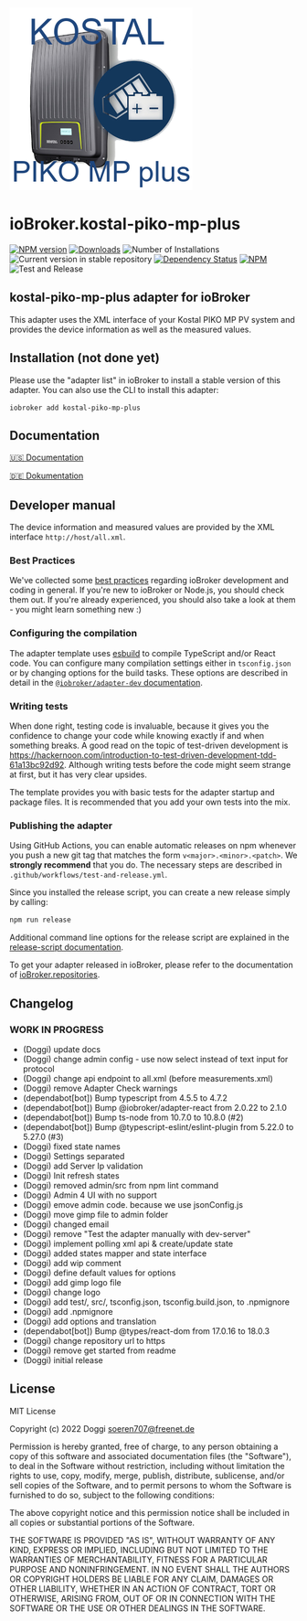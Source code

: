 ![Logo](admin/kostal-piko-mp-plus.png)

# ioBroker.kostal-piko-mp-plus

[![NPM version](https://img.shields.io/npm/v/iobroker.kostal-piko-mp-plus.svg)](https://www.npmjs.com/package/iobroker.kostal-piko-mp-plus)
[![Downloads](https://img.shields.io/npm/dm/iobroker.kostal-piko-mp-plus.svg)](https://www.npmjs.com/package/iobroker.kostal-piko-mp-plus)
![Number of Installations](https://iobroker.live/badges/kostal-piko-mp-plus-installed.svg)
![Current version in stable repository](https://iobroker.live/badges/kostal-piko-mp-plus-stable.svg)
[![Dependency Status](https://img.shields.io/david/Doggi/iobroker.kostal-piko-mp-plus.svg)](https://david-dm.org/Doggi/iobroker.kostal-piko-mp-plus)
[![NPM](https://nodei.co/npm/iobroker.kostal-piko-mp-plus.png?downloads=true)](https://nodei.co/npm/iobroker.kostal-piko-mp-plus/)
![Test and Release](https://github.com/Doggi/ioBroker.kostal-piko-mp-plus/workflows/Test%20and%20Release/badge.svg)

## kostal-piko-mp-plus adapter for ioBroker

This adapter uses the XML interface of your Kostal PIKO MP PV system and provides the device information as well as the measured values.

## Installation (not done yet)

Please use the "adapter list" in ioBroker to install a stable version of this adapter. You can also use the CLI to install this adapter:

```
iobroker add kostal-piko-mp-plus
```

## Documentation

[🇺🇸 Documentation](./docs/en/basics.md)

[🇩🇪 Dokumentation](./docs/de/basics.md)

## Developer manual

The device information and measured values are provided by the XML interface `http://host/all.xml`.

### Best Practices

We've collected some [best practices](https://github.com/ioBroker/ioBroker.repositories#development-and-coding-best-practices) regarding ioBroker development and coding in general. If you're new to ioBroker or Node.js, you should
check them out. If you're already experienced, you should also take a look at them - you might learn something new :)

### Configuring the compilation

The adapter template uses [esbuild](https://esbuild.github.io/) to compile TypeScript and/or React code. You can configure many compilation settings
either in `tsconfig.json` or by changing options for the build tasks. These options are described in detail in the
[`@iobroker/adapter-dev` documentation](https://github.com/ioBroker/adapter-dev#compile-adapter-files).

### Writing tests

When done right, testing code is invaluable, because it gives you the
confidence to change your code while knowing exactly if and when
something breaks. A good read on the topic of test-driven development
is https://hackernoon.com/introduction-to-test-driven-development-tdd-61a13bc92d92.
Although writing tests before the code might seem strange at first, but it has very
clear upsides.

The template provides you with basic tests for the adapter startup and package files.
It is recommended that you add your own tests into the mix.

### Publishing the adapter

Using GitHub Actions, you can enable automatic releases on npm whenever you push a new git tag that matches the form
`v<major>.<minor>.<patch>`. We **strongly recommend** that you do. The necessary steps are described in `.github/workflows/test-and-release.yml`.

Since you installed the release script, you can create a new
release simply by calling:

```bash
npm run release
```

Additional command line options for the release script are explained in the
[release-script documentation](https://github.com/AlCalzone/release-script#command-line).

To get your adapter released in ioBroker, please refer to the documentation
of [ioBroker.repositories](https://github.com/ioBroker/ioBroker.repositories#requirements-for-adapter-to-get-added-to-the-latest-repository).

## Changelog

<!--
    Placeholder for the next version (at the beginning of the line):
    ### **WORK IN PROGRESS**
-->

### **WORK IN PROGRESS**

-   (Doggi) update docs
-   (Doggi) change admin config - use now select instead of text input for protocol
-   (Doggi) change api endpoint to all.xml (before measurements.xml)
-   (Doggi) remove Adapter Check warnings
-   (dependabot[bot]) Bump typescript from 4.5.5 to 4.7.2
-   (dependabot[bot]) Bump @iobroker/adapter-react from 2.0.22 to 2.1.0
-   (dependabot[bot]) Bump ts-node from 10.7.0 to 10.8.0 (#2)
-   (dependabot[bot]) Bump @typescript-eslint/eslint-plugin from 5.22.0 to 5.27.0 (#3)
-   (Doggi) fixed state names
-   (Doggi) Settings separated
-   (Doggi) add Server Ip validation
-   (Doggi) Init refresh states
-   (Doggi) removed admin/src from npm lint command
-   (Doggi) Admin 4 UI with no support
-   (Doggi) emove admin code. because we use jsonConfig.js
-   (Doggi) move gimp file to admin folder
-   (Doggi) changed email
-   (Doggi) remove "Test the adapter manually with dev-server"
-   (Doggi) implement polling xml api & create/update state
-   (Doggi) added states mapper and state interface
-   (Doggi) add wip comment
-   (Doggi) define default values for options
-   (Doggi) add gimp logo file
-   (Doggi) change logo
-   (Doggi) add test/, src/, tsconfig.json, tsconfig.build.json, to .npmignore
-   (Doggi) add .npmignore
-   (Doggi) add options and translation
-   (dependabot[bot]) Bump @types/react-dom from 17.0.16 to 18.0.3
-   (Doggi) change repository url to https
-   (Doggi) remove get started from readme
-   (Doggi) initial release

## License

MIT License

Copyright (c) 2022 Doggi <soeren707@freenet.de>

Permission is hereby granted, free of charge, to any person obtaining a copy
of this software and associated documentation files (the "Software"), to deal
in the Software without restriction, including without limitation the rights
to use, copy, modify, merge, publish, distribute, sublicense, and/or sell
copies of the Software, and to permit persons to whom the Software is
furnished to do so, subject to the following conditions:

The above copyright notice and this permission notice shall be included in all
copies or substantial portions of the Software.

THE SOFTWARE IS PROVIDED "AS IS", WITHOUT WARRANTY OF ANY KIND, EXPRESS OR
IMPLIED, INCLUDING BUT NOT LIMITED TO THE WARRANTIES OF MERCHANTABILITY,
FITNESS FOR A PARTICULAR PURPOSE AND NONINFRINGEMENT. IN NO EVENT SHALL THE
AUTHORS OR COPYRIGHT HOLDERS BE LIABLE FOR ANY CLAIM, DAMAGES OR OTHER
LIABILITY, WHETHER IN AN ACTION OF CONTRACT, TORT OR OTHERWISE, ARISING FROM,
OUT OF OR IN CONNECTION WITH THE SOFTWARE OR THE USE OR OTHER DEALINGS IN THE
SOFTWARE.
